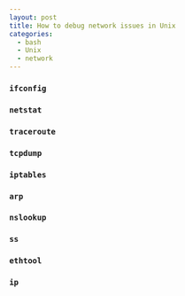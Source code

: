 ```yaml
---
layout: post
title: How to debug network issues in Unix
categories:
  - bash
  - Unix
  - network
---
```


### `ifconfig`

### `netstat`

### `traceroute`

### `tcpdump`

### `iptables`

### `arp`

### `nslookup`

### `ss`

### `ethtool`

### `ip`

